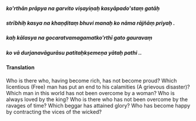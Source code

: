 ##### ko'rthān prāpya na garvito viṣayiṇaḥ kasyāpado'staṃ gatāḥ
##### strībhiḥ kasya na khaṇḍitaṃ bhuvi manaḥ ko nāma rājñāṃ priyaḥ .
##### kaḥ kālasya na gocaratvamagamatko'rthī gato gauravaṃ
##### ko vā durjanavāgurāsu patitaḥkṣemeṇa yātaḥ pathi ..

#### Translation

Who is there who, having become rich, has not become proud? Which licentious (Free) man has put an end to his calamities (A grievous disaster)? Which man in this world has not been overcome by a woman? Who is always loved by the king? Who is there who has not been overcome by the ravages of time? Which beggar has attained glory? Who has become happy by contracting the vices of the wicked?